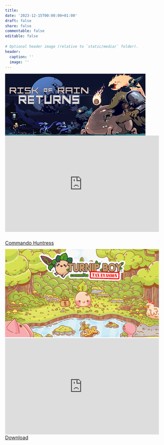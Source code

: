 ```yaml
---
title:
date: '2023-12-15T00:00:00+01:00'
draft: false
share: false
commentable: false
editable: false

# Optional header image (relative to `static/media/` folder).
header:
  caption: ''
  image: ''
---
```

<head>
  <link rel="stylesheet" href="gaming.css">
  <meta name="viewport" content="width=device-width, initial-scale=1, shrink-to-fit=no">
</head>

<body>
	<section class="banner" style='margin-top: 10px;'>
		<div class="container">
      <div class='row'>
				<div class="col"></div>
				<div class="col is-10">
					<img class="game-splash" src="assets/RoRR.jpg" alt="Risk of Rain Returns">
				</div>
        <div class="col"></div>
			</div>
    </div>
    <div class="container-fluid" style='margin-top: -1rem;'>
        <div class="row">
          <div class="col"></div>
            <div class="col is-9">
              <div style="position: relative; padding-bottom: 62.5%; height: 0;">
          <iframe src="https://www.loom.com/embed/17c8a5929c2940b58bf44e4a7ba0160d?sid=5ec6b5c5-c47a-49ea-921c-58b978e03c28?hide_owner=true&hide_share=true&hide_title=true&hideEmbedTopBar=true" frameborder="0" webkitallowfullscreen mozallowfullscreen allowfullscreen style="position: absolute; top: 0; left: 0; width: 100%; height: 100%;">
          </iframe>
          </div>
            </div>
            <div class="col"></div>
        </div>
      <div class="row" style='margin-top: 5%;'>
            <div class="col"></div>
            <div class="col is-7">
              <a href="https://www.loom.com/share/3a0d22d1c18641bf99faed49b4491c15?sid=656b781c-a4c7-4d0a-b992-257a2b54cc2c" class='btn btn-contact btn-lrg btn-block' style='font-size: 16px;'> <i class="fa-solid fa-download" style='color: white;'></i> Commando </a>
              <a href="https://www.loom.com/share/3a0d22d1c18641bf99faed49b4491c15?sid=656b781c-a4c7-4d0a-b992-257a2b54cc2c" class='btn btn-contact btn-lrg btn-block' style='font-size: 16px;'> <i class="fa-solid fa-download" style='color: white;'></i> Huntress </a>
            </div>
            <div class="col"></div>
        </div>
    </div>
</section>

  <section class="banner" style='margin-top: 10px;'>
		<div class="container">
      <div class='row'>
				<div class="col"></div>
				<div class="col is-6">
					<img class="game-splash" src="assets/TurnipBoy.jpg" alt="Turnip Boy Commits Tax Evasion">
				</div>
				<div class="col"></div>
			</div>
    </div>
    <div class="container-fluid">
        <div class="row">
          <div class="col"></div>
            <div class="col is-9">
              <div style="position: relative; padding-bottom: 62.5%; height: 0;">
                <iframe src="https://www.loom.com/embed/17c8a5929c2940b58bf44e4a7ba0160d?sid=5ec6b5c5-c47a-49ea-921c-58b978e03c28?hide_owner=true&hide_share=true&hide_title=true&hideEmbedTopBar=true" frameborder="0" webkitallowfullscreen mozallowfullscreen allowfullscreen style="position: absolute; top: 0; left: 0; width: 100%; height: 100%;">
                </iframe>
              </div>
            </div>
          <div class="col"></div>
        </div>
      <div class="row">
            <div class="col"></div>
            <div class="col is-8">
                    <a href="assets/allyson.vcf" class='btn btn-contact btn-lrg btn-block' style='font-size: 16px;'> <i class="fa-solid fa-download" style='color: white;'></i> Download </a>
            </div>
            <div class="col"></div>
        </div>
    </div>
</section>

</body>

